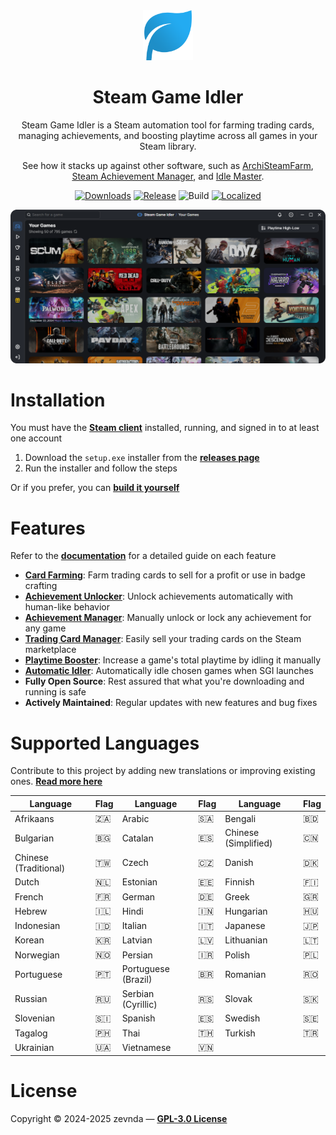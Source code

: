 <div align="center">
<img src="./public/logo.png" width="80" alt="app logo">

<h1>Steam Game Idler</h1>

Steam Game Idler is a Steam automation tool for farming trading cards, managing achievements, and boosting playtime across all games in your Steam library.

See how it stacks up against other software, such as [ArchiSteamFarm](https://steamgameidler.com/alternatives/archisteamfarm), [Steam Achievement Manager](https://steamgameidler.com/alternatives/steam-achievement-manager), and [Idle Master](https://steamgameidler.com/alternatives/idle-master).

[![Downloads][downloads]](https://github.com/zevnda/steam-game-idler/releases)
[![Release][release]](https://github.com/zevnda/steam-game-idler/releases/latest)
![Build][build]
[![Localized][localized]](https://github.com/zevnda/steam-game-idler?tab=readme-ov-file#supported-languages)

<img src="./public/example.png" width="700" alt="example image"><br />
</div>

# Installation
You must have the **[Steam client](https://store.steampowered.com/about)** installed, running, and signed in to at least one account

1. Download the `setup.exe` installer from the **[releases page](https://github.com/zevnda/steam-game-idler/releases/latest)**
2. Run the installer and follow the steps

Or if you prefer, you can **[build it yourself](https://steamgameidler.com/docs/get-started/build-it-yourself)**

# Features
Refer to the **[documentation](https://steamgameidler.com/docs/)** for a detailed guide on each feature

* **[Card Farming](https://steamgameidler.com/docs/features/card-farming)**: Farm trading cards to sell for a profit or use in badge crafting
* **[Achievement Unlocker](https://steamgameidler.com/docs/features/achievement-unlocker)**: Unlock achievements automatically with human-like behavior
* **[Achievement Manager](https://steamgameidler.com/docs/features/achievement-manager)**: Manually unlock or lock any achievement for any game
* **[Trading Card Manager](https://steamgameidler.com/docs/features/trading-card-manager)**: Easily sell your trading cards on the Steam marketplace
* **[Playtime Booster](https://steamgameidler.com/docs/features/playtime-booster)**: Increase a game's total playtime by idling it manually
* **[Automatic Idler](https://steamgameidler.com/docs/features/auto-idler)**: Automatically idle chosen games when SGI launches
* **Fully Open Source**: Rest assured that what you're downloading and running is safe
* **Actively Maintained**: Regular updates with new features and bug fixes

# Supported Languages
Contribute to this project by adding new translations or improving existing ones. **[Read more here](https://github.com/zevnda/steam-game-idler/discussions/148)**

| Language              | Flag | Language            | Flag | Language             | Flag |
| --------------------- | ---- | ------------------- | ---- | -------------------- | ---- |
| Afrikaans             | 🇿🇦    | Arabic              | 🇸🇦    | Bengali              | 🇧🇩    |
| Bulgarian             | 🇧🇬    | Catalan             | 🇪🇸    | Chinese (Simplified) | 🇨🇳    |
| Chinese (Traditional) | 🇹🇼    | Czech               | 🇨🇿    | Danish               | 🇩🇰    |
| Dutch                 | 🇳🇱    | Estonian            | 🇪🇪    | Finnish              | 🇫🇮    |
| French                | 🇫🇷    | German              | 🇩🇪    | Greek                | 🇬🇷    |
| Hebrew                | 🇮🇱    | Hindi               | 🇮🇳    | Hungarian            | 🇭🇺    |
| Indonesian            | 🇮🇩    | Italian             | 🇮🇹    | Japanese             | 🇯🇵    |
| Korean                | 🇰🇷    | Latvian             | 🇱🇻    | Lithuanian           | 🇱🇹    |
| Norwegian             | 🇳🇴    | Persian             | 🇮🇷    | Polish               | 🇵🇱    |
| Portuguese            | 🇵🇹    | Portuguese (Brazil) | 🇧🇷    | Romanian             | 🇷🇴    |
| Russian               | 🇷🇺    | Serbian (Cyrillic)  | 🇷🇸    | Slovak               | 🇸🇰    |
| Slovenian             | 🇸🇮    | Spanish             | 🇪🇸    | Swedish              | 🇸🇪    |
| Tagalog               | 🇵🇭    | Thai                | 🇹🇭    | Turkish              | 🇹🇷    |
| Ukrainian             | 🇺🇦    | Vietnamese          | 🇻🇳    |                      |      |

# License
Copyright © 2024-2025 zevnda — **[GPL-3.0 License](./LICENSE)**

[downloads]: https://img.shields.io/github/downloads/zevnda/steam-game-idler/total?style=flat-square&color=%23e86827
[release]: https://img.shields.io/github/v/release/zevnda/steam-game-idler?style=flat-square&color=%232d6acc&label=Version
[build]: https://img.shields.io/github/actions/workflow/status/zevnda/steam-game-idler/release.yml?style=flat-square&color=%2338ba56
[localized]: https://img.shields.io/badge/dynamic/json?url=https%3A%2F%2Fapibase.vercel.app%2Fapi%2Fcrowdin&query=%24.totalProgress&suffix=%25&style=flat-square&label=Translated&color=%23985FCC
